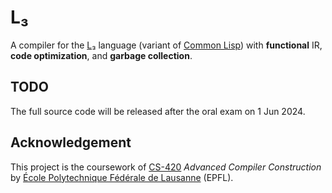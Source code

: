 # L₃

A compiler for the [L₃](https://cs420.epfl.ch/s/acc_02_l3.pdf) language (variant of [Common Lisp](https://lisp-lang.org/)) with **functional** IR, **code optimization**, and **garbage collection**.

## TODO

The full source code will be released after the oral exam on 1 Jun 2024.

## Acknowledgement

This project is the coursework of [CS-420](https://cs420.epfl.ch/) *Advanced Compiler Construction* by [École Polytechnique Fédérale de Lausanne](https://www.epfl.ch) (EPFL).